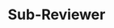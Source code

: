 ---
title: "Sub-Reviewer"
collection: teaching
type: "Conference"
permalink: /teaching/reviewing
venue: "CIKM 2020, ASONAM 2020"
location: ""
---